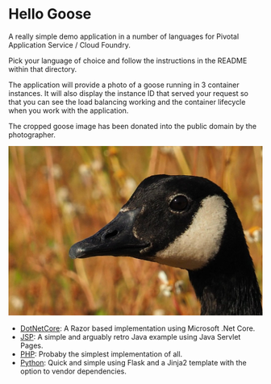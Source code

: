 # Hello Goose

A really simple demo application in a number of languages for Pivotal Application Service / Cloud Foundry.

Pick your language of choice and follow the instructions in the README within that directory.

The application will provide a photo of a goose running in 3 container instances. It will also display the instance ID that served your request so that you can see the load balancing working and the container lifecycle when you work with the application.

The cropped goose image has been donated into the public domain by the photographer.

![Alt](php/goose.jpg "Goose")

 * [DotNetCore](dotnetcore/): A Razor based implementation using Microsoft .Net Core.
 * [JSP](jsp/): A simple and arguably retro Java example using Java Servlet Pages.
 * [PHP](php/): Probaby the simplest implementation of all.
 * [Python](pyton/): Quick and simple using Flask and a Jinja2 template with the option to vendor dependencies.
